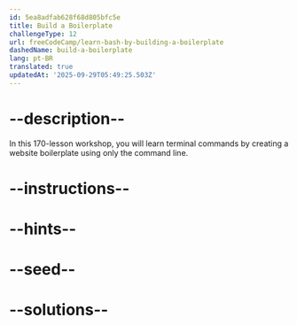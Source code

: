 ```yaml
---
id: 5ea8adfab628f68d805bfc5e
title: Build a Boilerplate
challengeType: 12
url: freeCodeCamp/learn-bash-by-building-a-boilerplate
dashedName: build-a-boilerplate
lang: pt-BR
translated: true
updatedAt: '2025-09-29T05:49:25.503Z'
---
```


# --description--

In this 170-lesson workshop, you will learn terminal commands by creating a website boilerplate using only the command line.

# --instructions--

# --hints--

# --seed--

# --solutions--
